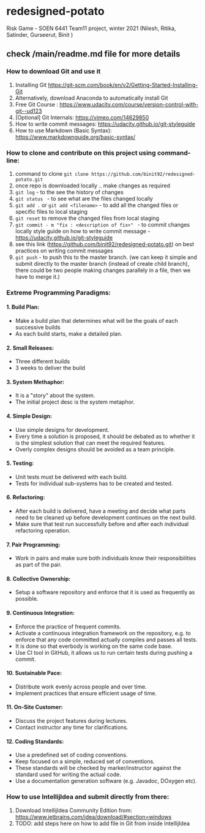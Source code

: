 # redesigned-potato
Risk Game - SOEN 6441 Team11 project, winter 2021
(Nilesh, Ritika, Satinder, Gurseerut, Binit )

## check /main/readme.md file for more details

### How to download Git and use it
1. Installing Git https://git-scm.com/book/en/v2/Getting-Started-Installing-Git
2. Alternatively, download Anaconda to automatically install Git
3. Free Git Course : https://www.udacity.com/course/version-control-with-git--ud123
4. [Optional] Git Internals: https://vimeo.com/14629850
5. How to write commit messages: https://udacity.github.io/git-styleguide
6. How to use Markdown (Basic Syntax): https://www.markdownguide.org/basic-syntax/

### How to clone and contribute on this project using command-line:
 1. command to clone `git clone https://github.com/binit92/redesigned-potato.git`
 2. once repo is downloaded locally .. make changes as required
 3. `git log` - to the see the history of changes
 4. `git status ` - to see what are the files changed locally
 5. `git add .` or `git add <filename>`  - to add all the changed files or specific files to local staging
 6. `git reset` to remove the changed files from local staging
 7. `git commit - m "fix : <description of fix>" ` - to commit changes locally
 style guide on how to write commit message -  https://udacity.github.io/git-styleguide
 8.  see this link (https://github.com/binit92/redesigned-potato.git) on best practices on writing commit messages
 9. `git push`  - to push this to the master branch.
 (we can keep it simple and submit directly to the master branch (instead of create child branch), there could be two people making changes parallely in a file, then we have to merge it.)

### Extreme Programming Paradigms:
 #### 1. Build Plan: <br>
   - Make a build plan that determines what will be the goals of each successive builds <br>
   - As each build starts, make a detailed plan. <br>
  
 #### 2. Small Releases: <br>
   - Three different builds <br>
   - 3 weeks to deliver the build <br>
 
 #### 3. System Methaphor: <br>
   - It is a "story" about the system. <br>
   - The initial project desc is the system metaphor. <br>
 
 #### 4. Simple Design: <br>
   - Use simple designs for development. <br>
   - Every time a solution is proposed, it should be debated as to whether it is the simplest solution that can meet the required features. <br>
   - Overly complex designs should be avoided as a team principle. <br>
 
 #### 5. Testing: <br>
   - Unit tests must be delivered with each build. <br>
   - Tests for individual sub-systems has to be created and tested. <br>
 
 #### 6. Refactoring: <br>
   - After each build is delivered, have a meeting and decide what parts need to be cleaned up before development continues on the next build. <br>
   - Make sure that test run successfully before and after each individual refactoring operation. <br>
 
 #### 7. Pair Programming: <br>
   - Work in pairs and make sure both individuals know their responsibilities as part of the pair. <br>
 
 #### 8. Collective Ownership: <br>
   - Setup a software repository and enforce that it is used as frequently as possible. <br>
 
 #### 9. Continuous Integration: <br>
   - Enforce the practice of frequent commits. <br>
   - Activate a continuous integration framework on the repository, e.g. to enforce that any code committed actually compiles and passes all tests. <br>
   - It is done so that everbody is working on the same code base. <br>
   - Use CI tool in GitHub, it allows us to run certain tests during pushing a commit. <br>
  
 #### 10. Sustainable Pace: <br>
   - Distribute work evenly across people and over time. <br>
   - Implement practices that ensure efficient usage of time. <br>
 
 #### 11. On-Site Customer: <br>
   - Discuss the project features during lectures. <br>
   - Contact instructor any time for clarifications. <br>
 
 #### 12. Coding Standards: <br>
   - Use a predefined set of coding conventions. <br>
   - Keep focused on a simple, reduced set of conventions. <br>
   - These standards will be checked by marker/instructor against the standard used for writing the actual code. <br>
   - Use a documentation generation software (e.g. Javadoc, DOxygen etc).

### How to use IntellijIdea and submit directly from there:
 1. Download IntellijIdea Community Edition from:
 https://www.jetbrains.com/idea/download/#section=windows
 2. TODO: add steps here on how to add file in Git from inside IntellijIdea
